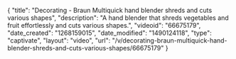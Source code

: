 {
    "title": "Decorating - Braun Multiquick hand blender shreds and cuts various shapes",
    "description": "A hand blender that shreds vegetables and fruit effortlessly and cuts various shapes.",
    "videoid": "66675179",
    "date_created": "1268159015",
    "date_modified": "1490124118",
    "type": "captivate",
    "layout": "video",
    "url": "\/v\/decorating-braun-multiquick-hand-blender-shreds-and-cuts-various-shapes\/66675179"
}